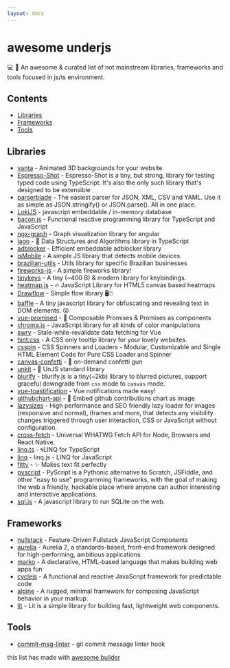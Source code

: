 ```yaml
---
layout: docs
---
```

# awesome underjs
💻 🎉 An awesome &amp; curated list of not mainstream libraries, frameworks and tools focused in js/ts environment.

## Contents
<ul>
<li><a href="#libraries">Libraries</a></li>
<li><a href="#frameworks">Frameworks</a></li>
<li><a href="#tools">Tools</a></li>
</ul>

## Libraries
<ul>
<li><a href="https://github.com/tengbao/vanta" target="_blank">vanta</a> - Animated 3D backgrounds for your website</li>
<li><a href="https://github.com/humeris/humeris/tree/master/packages/espresso-shot" target="_blank">Espresso-Shot</a> - Espresso-Shot is a tiny, but strong, library for testing typed code using TypeScript. It's also the only such library that's designed to be extensible</li>
<li><a href="https://github.com/onhernandes/parserblade" target="_blank">parserblade</a> - The easiest parser for JSON, XML, CSV and YAML. Use it as simple as JSON.stringify() or JSON.parse(). All in one place.</li>
<li><a href="https://github.com/techfort/LokiJS" target="_blank">LokiJS</a> - javascript embeddable / in-memory database</li>
<li><a href="https://github.com/baconjs/bacon.js" target="_blank">bacon.js</a> - Functional reactive programming library for TypeScript and JavaScript</li>
<li><a href="https://github.com/swimlane/ngx-graph" target="_blank">ngx-graph</a> - Graph visualization library for angular</li>
<li><a href="https://github.com/yangshun/lago" target="_blank">lago</a> - 📕 Data Structures and Algorithms library in TypeScript</li>
<li><a href="https://github.com/ghostery/adblocker" target="_blank">adblocker</a> - Efficient embeddable adblocker library</li>
<li><a href="https://github.com/kaimallea/isMobile" target="_blank">isMobile</a> - A simple JS library that detects mobile devices.</li>
<li><a href="https://github.com/brazilian-utils/brazilian-utils" target="_blank">brazilian-utils</a> - Utils library for specific Brazilian businesses</li>
<li><a href="https://github.com/crashmax-dev/fireworks-js" target="_blank">fireworks-js</a> - A simple fireworks library!</li>
<li><a href="https://github.com/jamiebuilds/tinykeys" target="_blank">tinykeys</a> - A tiny (~400 B) &amp; modern library for keybindings.</li>
<li><a href="https://github.com/pa7/heatmap.js" target="_blank">heatmap.js</a> - 🔥 JavaScript Library for HTML5 canvas based heatmaps</li>
<li><a href="https://github.com/jerosoler/Drawflow" target="_blank">Drawflow</a> - Simple flow library 🖥️🖱️</li>
<li><a href="https://github.com/camwiegert/baffle" target="_blank">baffle</a> - A tiny javascript library for obfuscating and revealing text in DOM elements. 😲</li>
<li><a href="https://github.com/posva/vue-promised" target="_blank">vue-promised</a> - 💝 Composable Promises &amp; Promises as components</li>
<li><a href="https://github.com/gka/chroma.js" target="_blank">chroma.js</a> - JavaScript library for all kinds of color manipulations</li>
<li><a href="https://github.com/Kong/swrv" target="_blank">swrv</a> - Stale-while-revalidate data fetching for Vue</li>
<li><a href="https://github.com/chinchang/hint.css" target="_blank">hint.css</a> - A CSS only tooltip library for your lovely websites.</li>
<li><a href="https://github.com/webkul/csspin" target="_blank">csspin</a> - CSS Spinners and Loaders - Modular, Customizable and Single HTML Element Code for Pure CSS Loader and Spinner</li>
<li><a href="https://github.com/catdad/canvas-confetti" target="_blank">canvas-confetti</a> - 🎉 on-demand confetti gun</li>
<li><a href="https://github.com/unjs/unkit" target="_blank">unkit</a> - 📙 UnJS standard library</li>
<li><a href="https://github.com/dabanlee/blurify" target="_blank">blurify</a> - blurify.js is a tiny(~2kb) library to blurred pictures, support graceful downgrade from <code>css</code> mode to <code>canvas</code> mode.</li>
<li><a href="https://github.com/Maronato/vue-toastification" target="_blank">vue-toastification</a> - Vue notifications made easy!</li>
<li><a href="https://github.com/2016rshah/githubchart-api" target="_blank">githubchart-api</a> - 📅 Embed github contributions chart as image</li>
<li><a href="https://github.com/aFarkas/lazysizes" target="_blank">lazysizes</a> - High performance and SEO friendly lazy loader for images (responsive and normal), iframes and more, that detects any visibility changes triggered through user interaction, CSS or JavaScript without configuration.</li>
<li><a href="https://github.com/lquixada/cross-fetch" target="_blank">cross-fetch</a> - Universal WHATWG Fetch API for Node, Browsers and React Native.</li>
<li><a href="https://github.com/kutyel/linq.ts" target="_blank">linq.ts</a> - 🌀LINQ for TypeScript</li>
<li><a href="https://github.com/mihaifm/linq" target="_blank">linq</a> - linq.js - LINQ for JavaScript</li>
<li><a href="https://github.com/rikschennink/fitty" target="_blank">fitty</a> - ✨ Makes text fit perfectly</li>
<li><a href="https://github.com/pyscript/pyscript" target="_blank">pyscript</a> - PyScript is a Pythonic alternative to Scratch, JSFiddle, and other "easy to use" programming frameworks, with the goal of making the web a friendly, hackable place where anyone can author interesting and interactive applications.</li>
<li><a href="https://github.com/sql-js/sql.js" target="_blank">sql.js</a> - A javascript library to run SQLite on the web.</li>
</ul>

## Frameworks
<ul>
<li><a href="https://github.com/nullstack/nullstack" target="_blank">nullstack</a> - Feature-Driven Fullstack JavaScript Components</li>
<li><a href="https://github.com/aurelia/aurelia" target="_blank">aurelia</a> - Aurelia 2, a standards-based, front-end framework designed for high-performing, ambitious applications.</li>
<li><a href="https://github.com/marko-js/marko" target="_blank">marko</a> - A declarative, HTML-based language that makes building web apps fun</li>
<li><a href="https://github.com/cyclejs/cyclejs" target="_blank">cyclejs</a> - A functional and reactive JavaScript framework for predictable code</li>
<li><a href="https://github.com/alpinejs/alpine" target="_blank">alpine</a> - A rugged, minimal framework for composing JavaScript behavior in your markup.</li>
<li><a href="https://github.com/lit/lit" target="_blank">lit</a> - Lit is a simple library for building fast, lightweight web components.</li>
</ul>

## Tools
<ul>
<li><a href="https://github.com/legend80s/commit-msg-linter" target="_blank">commit-msg-linter</a> - git commit message linter hook</li>
</ul>
<p>this list has made with <a href="https://github.com/cjfswd/awesome-builder" target="_blank">awesome builder</a></p>
